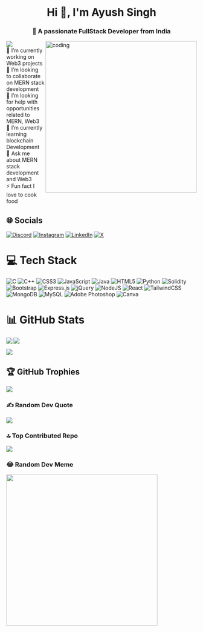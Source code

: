 <h1 align="center"> Hi 👋, I'm Ayush Singh</h1> 
<h3 align="center">💫 A passionate FullStack Developer from India</h3>
<img align="right" alt="coding" width="400"  src="https://miro.medium.com/v2/resize:fit:679/1*zVnWJtyGOX_kUIDm6ccCfQ.gif">

[![](https://visitcount.itsvg.in/api?id=ayushya0612&icon=0&color=1)](https://visitcount.itsvg.in)<br>
🔭 I’m currently working on Web3 projects<br>👯 I’m looking to collaborate on MERN stack development<br>🤝 I’m looking for help with opportunities related to MERN, Web3<br>🌱 I’m currently learning blockchain Development<br>💬 Ask me about MERN stack development and Web3<br>⚡ Fun fact I love to cook food 


## 🌐 Socials
[![Discord](https://img.shields.io/badge/Discord-%237289DA.svg?logo=discord&logoColor=white)](https://discord.gg/https://discord.com/channels/@me) [![Instagram](https://img.shields.io/badge/Instagram-%23E4405F.svg?logo=Instagram&logoColor=white)](https://instagram.com/__ayushya__) [![LinkedIn](https://img.shields.io/badge/LinkedIn-%230077B5.svg?logo=linkedin&logoColor=white)](https://linkedin.com/in/https://www.linkedin.com/in/ayush-singh-759aa41b6/) [![X](https://img.shields.io/badge/X-black.svg?logo=X&logoColor=white)](https://x.com/https://twitter.com/__ayushya__) 

# 💻 Tech Stack
![C](https://img.shields.io/badge/c-%2300599C.svg?style=plastic&logo=c&logoColor=white) ![C++](https://img.shields.io/badge/c++-%2300599C.svg?style=plastic&logo=c%2B%2B&logoColor=white) ![CSS3](https://img.shields.io/badge/css3-%231572B6.svg?style=plastic&logo=css3&logoColor=white) ![JavaScript](https://img.shields.io/badge/javascript-%23323330.svg?style=plastic&logo=javascript&logoColor=%23F7DF1E) ![Java](https://img.shields.io/badge/java-%23ED8B00.svg?style=plastic&logo=openjdk&logoColor=white) ![HTML5](https://img.shields.io/badge/html5-%23E34F26.svg?style=plastic&logo=html5&logoColor=white) ![Python](https://img.shields.io/badge/python-3670A0?style=plastic&logo=python&logoColor=ffdd54) ![Solidity](https://img.shields.io/badge/Solidity-%23363636.svg?style=plastic&logo=solidity&logoColor=white) ![Bootstrap](https://img.shields.io/badge/bootstrap-%238511FA.svg?style=plastic&logo=bootstrap&logoColor=white) ![Express.js](https://img.shields.io/badge/express.js-%23404d59.svg?style=plastic&logo=express&logoColor=%2361DAFB) ![jQuery](https://img.shields.io/badge/jquery-%230769AD.svg?style=plastic&logo=jquery&logoColor=white) ![NodeJS](https://img.shields.io/badge/node.js-6DA55F?style=plastic&logo=node.js&logoColor=white) ![React](https://img.shields.io/badge/react-%2320232a.svg?style=plastic&logo=react&logoColor=%2361DAFB) ![TailwindCSS](https://img.shields.io/badge/tailwindcss-%2338B2AC.svg?style=plastic&logo=tailwind-css&logoColor=white) ![MongoDB](https://img.shields.io/badge/MongoDB-%234ea94b.svg?style=plastic&logo=mongodb&logoColor=white) ![MySQL](https://img.shields.io/badge/mysql-%2300000f.svg?style=plastic&logo=mysql&logoColor=white) ![Adobe Photoshop](https://img.shields.io/badge/adobe%20photoshop-%2331A8FF.svg?style=plastic&logo=adobe%20photoshop&logoColor=white) ![Canva](https://img.shields.io/badge/Canva-%2300C4CC.svg?style=plastic&logo=Canva&logoColor=white)

# 📊 GitHub Stats
<p><img align="left" src="https://github-readme-stats.vercel.app/api?username=ayushya0612&theme=tokyonight&hide_border=true&include_all_commits=true&count_private=true"></p>
<p><img align="center" src="https://github-readme-streak-stats.herokuapp.com/?user=ayushya0612&theme=tokyonight&hide_border=true"></p>
<p><img align="centre" src="https://github-readme-stats.vercel.app/api/top-langs/?username=ayushya0612&theme=tokyonight&hide_border=true&include_all_commits=true&count_private=true&layout=compact"></p>

## 🏆 GitHub Trophies
![](https://github-profile-trophy.vercel.app/?username=ayushya0612&theme=radical&no-frame=false&no-bg=false&margin-w=4)

### ✍️ Random Dev Quote

![](https://quotes-github-readme.vercel.app/api?type=vetical&theme=radical)

### 🔝 Top Contributed Repo
![](https://github-contributor-stats.vercel.app/api?username=ayushya0612&limit=5&theme=radical&combine_all_yearly_contributions=true)

### 😂 Random Dev Meme
<img src='https://randommeme-five.vercel.app/' style="height: 400px;"/>
